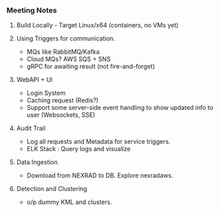### Meeting Notes

1. Build Locally - Target Linux/x64 (containers, no VMs yet)
2. Using Triggers for communication.
    
    - MQs like RabbitMQ/Kafka
    - Cloud MQs? AWS SQS + SNS 
    - gRPC for awaiting result (not fire-and-forget)

3. WebAPI + UI 
    - Login System 
    - Caching request (Redis?)
    - Support some server-side event handling to show updated info to user (Websockets, SSE)

4. Audit Trail 
    - Log all requests and Metadata for service triggers.
    - ELK Stack : Query logs and visualize

5. Data Ingestion

    - Download from NEXRAD to DB. Explore nexradaws.

6. Detection and Clustering 
    - o/p dummy KML and clusters.